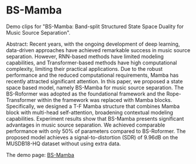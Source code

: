 # BS-Mamba


Demo clips for "BS-Mamba: Band-split Structured State Space Duality for Music Source Separation".


Abstract:
Recent years, with the ongoing development of deep learning, data-driven approaches have achieved remarkable success in music source separation. However, RNN-based methods have limited modeling capabilities, and Transformer-based methods have high computational complexity, limiting their practical applications. Due to the robust performance and the reduced computational requirements, Mamba has recently attracted significant attention. In this paper, we proposed a state space based model, namely BS-Mamba for music source separation. The BS-Roformer was adopted as the foundational framework and the Rope-Transformer within the framework was replaced with Mamba blocks. Specifically, we designed a T-F Mamba structure that combines Mamba block with multi-head self-attention, broadening contextual modeling capabilities. Experiment results show that BS-Mamba presents significant advantages in music source separation. We achieved comparable performance with only 50\% of parameters compared to BS-Roformer. The proposed model achieves a signal-to-distortion (SDR) of 9.96dB on the MUSDB18-HQ dataset without using extra data.
 

The demo page: [BS-Mamba](https://zzhdzdz.github.io/BS-Mamba/)
